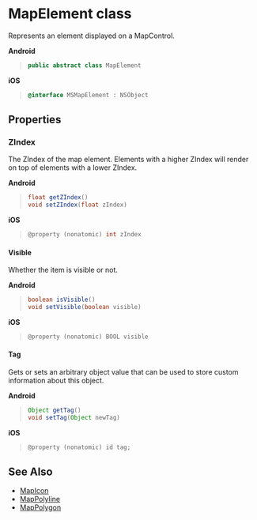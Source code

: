 
# MapElement class

Represents an element displayed on a MapControl.

**Android**

>```java
> public abstract class MapElement
>```

**iOS**

> ```objectivec
> @interface MSMapElement : NSObject
>```

## Properties

### ZIndex

The ZIndex of the map element. Elements with a higher ZIndex will render on top of elements with a lower ZIndex.

**Android**

>```java
> float getZIndex()
> void setZIndex(float zIndex)
>```

**iOS**

>```objectivec
> @property (nonatomic) int zIndex
>```

#### Visible

Whether the item is visible or not.

**Android**

>```java
>boolean isVisible()
>void setVisible(boolean visible)
>```

**iOS**

>```objectivec 
> @property (nonatomic) BOOL visible
> ```

#### Tag

Gets or sets an arbitrary object value that can be used to store custom information about this object.

**Android**

>```java
> Object getTag()
> void setTag(Object newTag)
>```

**iOS**

>```objectivec
> @property (nonatomic) id tag;
>```

## See Also

* [MapIcon](MapIcon-class.md)
* [MapPolyline](MapPolyline-class.md)
* [MapPolygon](MapPolygon-class.md)
